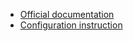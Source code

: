 - [Official documentation](https://firebase.google.com/docs/analytics)
- [Configuration instruction](https://firebase.google.com/docs/analytics/get-started)